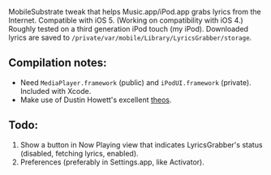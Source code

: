 MobileSubstrate tweak that helps Music.app/iPod.app grabs lyrics from the
Internet. Compatible with iOS 5. (Working on compatibility with iOS 4.)
Roughly tested on a third generation iPod touch (my iPod). Downloaded
lyrics are saved to `/private/var/mobile/Library/LyricsGrabber/storage`.

Compilation notes:
------------------
- Need `MediaPlayer.framework` (public) and `iPodUI.framework` (private).
Included with Xcode.
- Make use of Dustin Howett's excellent [theos][theos-link].

[theos-link]:[https://github.com/DHowett/theos]

Todo:
-----
1. Show a button in Now Playing view that indicates LyricsGrabber's
status (disabled, fetching lyrics, enabled).
2. Preferences (preferably in Settings.app, like Activator).

